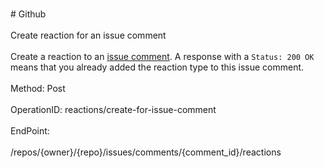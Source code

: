 <br>#     Github</br>
<br>Create reaction for an issue comment</br>
<br>Create a reaction to an [issue comment](https://developer.github.com/v3/issues/comments/). A response with a `Status: 200 OK` means that you already added the reaction type to this issue comment.</br>
<br>Method: Post</br>
<br>OperationID: reactions/create-for-issue-comment</br>
<br>EndPoint:</br>
<br>/repos/{owner}/{repo}/issues/comments/{comment_id}/reactions</br>
